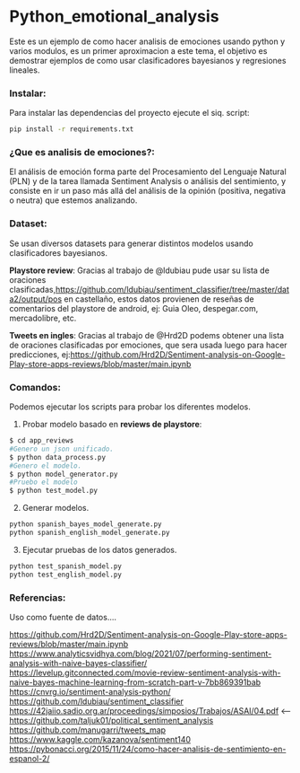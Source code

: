 # Python_emotional_analysis
Este es un ejemplo de como hacer analisis de emociones usando python y varios modulos, es un primer aproximacion a este tema, el objetivo es demostrar ejemplos de como usar clasificadores bayesianos y regresiones lineales.

### Instalar:
Para instalar las dependencias del proyecto ejecute el siq. script:

```sh
pip install -r requirements.txt
```

### ¿Que es analisis de emociones?:
El análisis de emoción forma parte del Procesamiento del Lenguaje Natural (PLN) y de la tarea llamada Sentiment Analysis o análisis del sentimiento, y consiste en ir un paso más allá del análisis de la opinión (positiva, negativa o neutra) que estemos analizando.

### Dataset:
Se usan diversos datasets para generar distintos modelos usando clasificadores bayesianos.

**Playstore review**:
Gracias al trabajo de @ldubiau pude usar su lista de oraciones clasificadas,https://github.com/ldubiau/sentiment_classifier/tree/master/data2/output/pos en castellaño, estos datos provienen de reseñas de comentarios del playstore de android, ej: Guia Oleo, despegar.com, mercadolibre, etc.

**Tweets en ingles**:
Gracias al trabajo de @Hrd2D podems obtener una lista de oraciones clasificadas por emociones, que sera usada luego para hacer predicciones, ej:https://github.com/Hrd2D/Sentiment-analysis-on-Google-Play-store-apps-reviews/blob/master/main.ipynb

### Comandos:
Podemos ejecutar los scripts para probar los diferentes modelos.

1) Probar modelo basado en **reviews de playstore**:
```sh
$ cd app_reviews
#Genero un json unificado.
$ python data_process.py
#Genero el modelo.
$ python model_generator.py
#Pruebo el modelo
$ python test_model.py
```

2) Generar modelos.
```sh
python spanish_bayes_model_generate.py
python spanish_english_model_generate.py
```

3) Ejecutar pruebas de los datos generados.
```sh
python test_spanish_model.py
python test_english_model.py
```

### Referencias:
Uso como fuente de datos....

https://github.com/Hrd2D/Sentiment-analysis-on-Google-Play-store-apps-reviews/blob/master/main.ipynb
https://www.analyticsvidhya.com/blog/2021/07/performing-sentiment-analysis-with-naive-bayes-classifier/
https://levelup.gitconnected.com/movie-review-sentiment-analysis-with-naive-bayes-machine-learning-from-scratch-part-v-7bb869391bab
https://cnvrg.io/sentiment-analysis-python/
https://github.com/ldubiau/sentiment_classifier
https://42jaiio.sadio.org.ar/proceedings/simposios/Trabajos/ASAI/04.pdf <--
https://github.com/taljuk01/political_sentiment_analysis
https://github.com/manugarri/tweets_map
https://www.kaggle.com/kazanova/sentiment140
https://pybonacci.org/2015/11/24/como-hacer-analisis-de-sentimiento-en-espanol-2/

